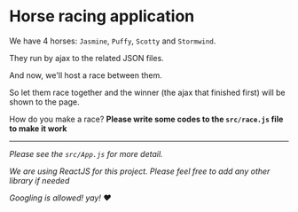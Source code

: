 # Horse racing application

We have 4 horses: `Jasmine`, `Puffy`, `Scotty` and `Stormwind`.

They run by ajax to the related JSON files.

And now, we'll host a race between them.

So let them race together and the winner (the ajax that finished first) will be shown to the page.

How do you make a race? **Please write some codes to the `src/race.js` file to make it work**

---

*Please see the `src/App.js` for more detail.*
 
*We are using ReactJS for this project. Please feel free to add any other library if needed*

*Googling is allowed! yay! :heart:* 
